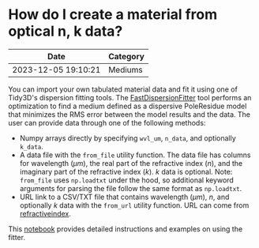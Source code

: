 # How do I create a material from optical n, k data?

| Date       | Category    |
|------------|-------------|
| 2023-12-05 19:10:21 | Mediums |


You can import your own tabulated material data and fit it using one of Tidy3D's dispersion fitting tools. The [FastDispersionFitter](https://docs.flexcompute.com/projects/tidy3d/en/latest/api/_autosummary/tidy3d.plugins.dispersion.FastDispersionFitter.html) tool performs an optimization to find a medium defined as a dispersive PoleResidue model that minimizes the RMS error between the model results and the data. The user can provide data through one of the following methods:

* Numpy arrays directly by specifying `wvl_um`, `n_data`, and optionally `k_data`.
* A data file with the `from_file` utility function. The data file has columns for wavelength ($μm$), the real part of the refractive index ($n$), and the imaginary part of the refractive index ($k$). $k$ data is optional. Note: `from_file` uses `np.loadtxt` under the hood, so additional keyword arguments for parsing the file follow the same format as `np.loadtxt`.
* URL link to a CSV/TXT file that contains wavelength ($μm$), $n$, and optionally $k$ data with the `from_url` utility function. URL can come from [refractiveindex](https://refractiveindex.info/).

This [notebook](https://docs.flexcompute.com/projects/tidy3d/en/stable/notebooks/Fitting.html) provides detailed instructions and examples on using the fitter.
